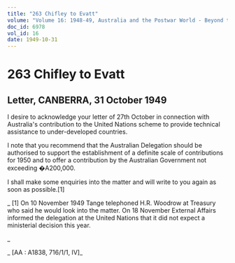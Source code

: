 ```yaml
---
title: "263 Chifley to Evatt"
volume: "Volume 16: 1948-49, Australia and the Postwar World - Beyond the Region"
doc_id: 6978
vol_id: 16
date: 1949-10-31
---
```


# 263 Chifley to Evatt

## Letter, CANBERRA, 31 October 1949

I desire to acknowledge your letter of 27th October in connection with Australia's contribution to the United Nations scheme to provide technical assistance to under-developed countries.

I note that you recommend that the Australian Delegation should be authorised to support the establishment of a definite scale of contributions for 1950 and to offer a contribution by the Australian Government not exceeding �A200,000.

I shall make some enquiries into the matter and will write to you again as soon as possible.[1]

_ [1] On 10 November 1949 Tange telephoned H.R. Woodrow at Treasury who said he would look into the matter. On 18 November External Affairs informed the delegation at the United Nations that it did not expect a ministerial decision this year.

_

_ [AA : A1838, 716/1/1, IV]_
